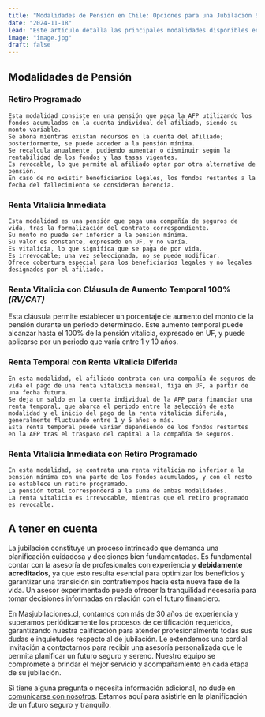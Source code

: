 ```yaml
---
title: "Modalidades de Pensión en Chile: Opciones para una Jubilación Segura"
date: "2024-11-18"
lead: "Este artículo detalla las principales modalidades disponibles en Chile, incluyendo el Retiro Programado y las Rentas Vitalicias, así como sus características, beneficios y consideraciones. Comprender estas opciones permitirá a los afiliados tomar decisiones informadas que se alineen con sus necesidades financieras y expectativas de vida"
image: "image.jpg"
draft: false
---
```



## Modalidades de Pensión
### Retiro Programado

    Esta modalidad consiste en una pensión que paga la AFP utilizando los fondos acumulados en la cuenta individual del afiliado, siendo su monto variable.
    Se abona mientras existan recursos en la cuenta del afiliado; posteriormente, se puede acceder a la pensión mínima.
    Se recalcula anualmente, pudiendo aumentar o disminuir según la rentabilidad de los fondos y las tasas vigentes.
    Es revocable, lo que permite al afiliado optar por otra alternativa de pensión.
    En caso de no existir beneficiarios legales, los fondos restantes a la fecha del fallecimiento se consideran herencia.

### Renta Vitalicia Inmediata

    Esta modalidad es una pensión que paga una compañía de seguros de vida, tras la formalización del contrato correspondiente.
    Su monto no puede ser inferior a la pensión mínima.
    Su valor es constante, expresado en UF, y no varía.
    Es vitalicia, lo que significa que se paga de por vida.
    Es irrevocable; una vez seleccionada, no se puede modificar.
    Ofrece cobertura especial para los beneficiarios legales y no legales designados por el afiliado.

### Renta Vitalicia con Cláusula de Aumento Temporal 100% *(RV/CAT)*

Esta cláusula permite establecer un porcentaje de aumento del monto de la pensión durante un periodo determinado. Este aumento temporal puede alcanzar hasta el 100% de la pensión vitalicia, expresado en UF, y puede aplicarse por un periodo que varía entre 1 y 10 años.

### Renta Temporal con Renta Vitalicia Diferida

    En esta modalidad, el afiliado contrata con una compañía de seguros de vida el pago de una renta vitalicia mensual, fija en UF, a partir de una fecha futura.
    Se deja un saldo en la cuenta individual de la AFP para financiar una renta temporal, que abarca el periodo entre la selección de esta modalidad y el inicio del pago de la renta vitalicia diferida, generalmente fluctuando entre 1 y 5 años o más.
    Esta renta temporal puede variar dependiendo de los fondos restantes en la AFP tras el traspaso del capital a la compañía de seguros.

### Renta Vitalicia Inmediata con Retiro Programado

    En esta modalidad, se contrata una renta vitalicia no inferior a la pensión mínima con una parte de los fondos acumulados, y con el resto se establece un retiro programado.
    La pensión total corresponderá a la suma de ambas modalidades.
    La renta vitalicia es irrevocable, mientras que el retiro programado es revocable.

## A tener en cuenta
La jubilación constituye un proceso intrincado que demanda una planificación cuidadosa y decisiones bien fundamentadas. Es fundamental contar con la asesoría de profesionales con experiencia y **debidamente acreditados**, ya que esto resulta esencial para optimizar los beneficios y garantizar una transición sin contratiempos hacia esta nueva fase de la vida. Un asesor experimentado puede ofrecer la tranquilidad necesaria para tomar decisiones informadas en relación con el futuro financiero.

En Masjubilaciones.cl, contamos con más de 30 años de experiencia y superamos periódicamente los procesos de certificación requeridos, garantizando nuestra calificación para atender profesionalmente todas sus dudas e inquietudes respecto al de jubilación. Le extendemos una cordial invitación a contactarnos para recibir una asesoría personalizada que le permita planificar un futuro seguro y sereno. Nuestro equipo se compromete a brindar el mejor servicio y acompañamiento en cada etapa de su jubilación.

Si tiene alguna pregunta o necesita información adicional, no dude en[ comunicarse con nosotros](#contacto). Estamos aquí para asistirle en la planificación de un futuro seguro y tranquilo.